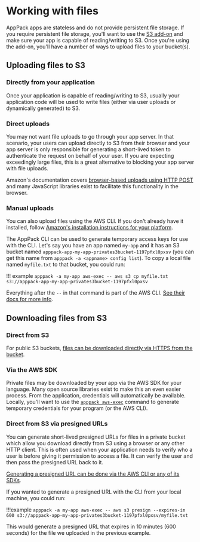 # Working with files

AppPack apps are stateless and do not provide persistent file storage. If you require persistent file storage, you'll want to use the [S3 add-on](using-s3.md) and make sure your app is capable of reading/writing to S3. Once you're using the add-on, you'll have a number of ways to upload files to your bucket(s).

## Uploading files to S3

### Directly from your application

Once your application is capable of reading/writing to S3, usually your application code will be used to write files (either via user uploads or dynamically generated) to S3.

### Direct uploads

You may not want file uploads to go through your app server. In that scenario, your users can upload directly to S3 from their browser and your app server is only responsible for generating a short-lived token to authenticate the request on behalf of your user. If you are expecting exceedingly large files, this is a great alternative to blocking your app server with file uploads.

Amazon's documentation covers [browser-based uploads using HTTP POST](https://docs.aws.amazon.com/AmazonS3/latest/API/sigv4-authentication-HTTPPOST.html) and many JavaScript libraries exist to facilitate this functionality in the browser.

### Manual uploads

You can also upload files using the AWS CLI. If you don't already have it installed, follow [Amazon's installation instructions for your platform](https://docs.aws.amazon.com/cli/latest/userguide/install-cliv2.html).

The AppPack CLI can be used to generate temporary access keys for use with the CLI. Let's say you have an app named `my-app` and it has an S3 bucket named `apppack-app-my-app-privates3bucket-1197pfxl0pxsv` (you can get this name from `apppack -a <appname> config list`). To copy a local file named `myfile.txt` to that bucket, you could run:

!!! example
    ```
    apppack -a my-app aws-exec -- aws s3 cp myfile.txt s3://apppack-app-my-app-privates3bucket-1197pfxl0pxsv
    ```

Everything after the `--` in that command is part of the AWS CLI. [See their docs for more info](https://docs.aws.amazon.com/cli/latest/reference/s3/index.html).


## Downloading files from S3

### Direct from S3

For public S3 buckets, [files can be downloaded directly via HTTPS from the bucket](https://docs.aws.amazon.com/AmazonS3/latest/userguide/access-bucket-intro.html).

### Via the AWS SDK

Private files may be downloaded by your app via the AWS SDK for your language. Many open source libraries exist to make this an even easier process. From the application, credentials will automatically be available. Locally, you'll want to use the [`apppack aws-exec`](https://docs.apppack.io/command-line-reference/apppack_aws-exec/) command to generate temporary credentials for your program (or the AWS CLI).

### Direct from S3 via presigned URLs

You can generate short-lived presigned URLs for files in a private bucket which allow you download directly from S3 using a browser or any other HTTP client. This is often used when your application needs to verify who a user is before giving it permission to access a file. It can verify the user and then pass the presigned URL back to it.

[Generating a presigned URL can be done via the AWS CLI or any of its SDKs](https://docs.aws.amazon.com/AmazonS3/latest/userguide/ShareObjectPreSignedURL.html).

If you wanted to generate a presigned URL with the CLI from your local machine, you could run:

!!!example
    ```
    apppack -a my-app aws-exec -- aws s3 presign --expires-in 600 s3://apppack-app-my-app-privates3bucket-1197pfxl0pxsv/myfile.txt
    ```

This would generate a presigned URL that expires in 10 minutes (600 seconds) for the file we uploaded in the previous example.
